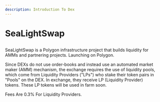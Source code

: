 ```yaml
---
description: Introduction To Dex
---
```


# SeaLightSwap

##

SeaLightSwap is a Polygon infrastructure project that builds liquidity for AMMs and partnering projects. Launching on Polygon.

Since DEXs do not use order-books and instead use an automated market maker (AMM) mechanism, the exchange requires the use of liquidity pools, which come from Liquidity Providers ("LPs") who stake their token pairs in "Pools" on the DEX. In exchange, they receive LP (Liquidity Provider) tokens. These LP tokens will be used in farm soon.

Fees Are 0.3% For Liquidity Providers.

##
